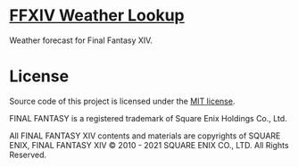 # [FFXIV Weather Lookup](https://asvel.github.io/ffxiv-weather/)

Weather forecast for Final Fantasy XIV.

# License

Source code of this project is licensed under the [MIT license](LICENSE.txt).

FINAL FANTASY is a registered trademark of Square Enix Holdings Co., Ltd.

All FINAL FANTASY XIV contents and materials are copyrights of SQUARE ENIX, FINAL FANTASY XIV © 2010 - 2021 SQUARE ENIX CO., LTD. All Rights Reserved.
